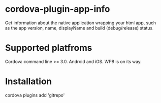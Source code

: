 cordova-plugin-app-info
===

Get information about the native application wrapping your html app, such as the app version, name, displayName and build (debug/release) status.

Supported platfroms
===
Cordova command line >= 3.0.
Android and iOS. WP8 is on its way.

Installation
===
cordova plugins add 'gitrepo'